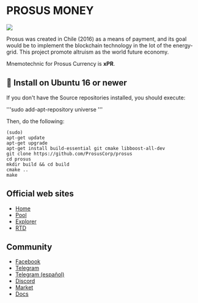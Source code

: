 
# PROSUS MONEY

<img src="http://prosus.money/wp-content/uploads/2018/03/Prosus-header.jpg">

Prosus was created in Chile (2016) as a means of payment, and its goal would be to implement the blockchain technology in the Iot of the energy-grid. This project promote altruism as the world future economy.

Mnemotechnic for Prosus Currency is **xPR**.

## 💾 Install on Ubuntu 16 or newer

If you don't have the Source repositories installed, you should execute:

'''sudo add-apt-repository universe '''

Then, do the following:

```
(sudo)
apt-get update
apt-get upgrade
apt-get install build-essential git cmake libboost-all-dev
git clone https://github.com/ProsusCorp/prosus
cd prosus
mkdir build && cd build
cmake ..
make
```

## Official web sites
* [Home](http://prosus.money)
* [Pool](http://pool.prosus.money)
* [Explorer](http://explorer.prosus.money)
* [RTD](http://prosuscorp.com)

## Community
* [Facebook](https://www.facebook.com/groups/prosus.money)
* [Telegram](https://t.me/prosus_money)
* [Telegram (español)](https://t.me/prosus)
* [Discord](https://discordapp.com/channels/477481402829635604)
* [Market](https://altrui.exchange)
* [Docs](http://wiki.prosus.money)


